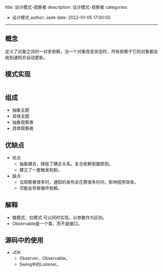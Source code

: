 title: 设计模式-观察者
description: 设计模式-观察者
categories:
  - 设计模式
author: Jade
date: 2022-01-05 17:00:00
---

## 概念
定义了对象之间的一对多依赖，当一个对象改变状态时，所有依赖于它的对象都会收到通知并自动更新。

## 模式实现
```java

```

## 组成
- 抽象主题
- 具体主题
- 抽象观察者
- 具体观察者

## 优缺点
- 优点
  - 抽象耦合，降低了耦合关系。复合依赖倒置原则。
  - 建立了一套触发机制。
- 缺点
  - 当观察者很多时，通知的发布会花费很多时间，影响程序效率。
  - 可能会导致循环依赖。

## 解释
- 推模式、拉模式 可以同时实现，以参数作为区别。
- Observable是一个类，而不是接口。

## 源码中的使用
- JDK
  - Observer、Observable。
  - Swing中的Listener。
